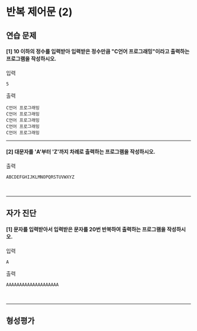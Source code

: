 # 반복 제어문 (2)

## 연습 문제

#### [1] 10 이하의 정수를 입력받아 입력받은 정수만큼 "C언어 프로그래밍"이라고 출력하는 프로그램을 작성하시오.
입력
```
5
```
출력
```
C언어 프로그래밍
C언어 프로그래밍
C언어 프로그래밍
C언어 프로그래밍
C언어 프로그래밍
```
---
#### [2] 대문자를 'A'부터 'Z'까지 차례로 출력하는 프로그램을 작성하시오.
출력
```
ABCDEFGHIJKLMNOPQRSTUVWXYZ
```

<br>

---
## 자가 진단

#### [1] 문자를 입력받아서 입력받은 문자를 20번 반복하여 출력하는 프로그램을 작성하시오.
입력
```
A
```
출력
```
AAAAAAAAAAAAAAAAAAAA
```

<br>

---
## 형성평가

####